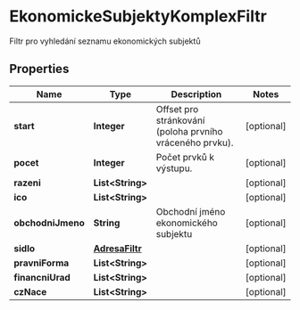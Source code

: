 

# EkonomickeSubjektyKomplexFiltr

Filtr pro vyhledání seznamu ekonomických subjektů

## Properties

| Name | Type | Description | Notes |
|------------ | ------------- | ------------- | -------------|
|**start** | **Integer** | Offset pro stránkování (poloha prvního vráceného prvku). |  [optional] |
|**pocet** | **Integer** | Počet prvků k výstupu. |  [optional] |
|**razeni** | **List&lt;String&gt;** |  |  [optional] |
|**ico** | **List&lt;String&gt;** |  |  [optional] |
|**obchodniJmeno** | **String** | Obchodní jméno ekonomického subjektu |  [optional] |
|**sidlo** | [**AdresaFiltr**](AdresaFiltr.md) |  |  [optional] |
|**pravniForma** | **List&lt;String&gt;** |  |  [optional] |
|**financniUrad** | **List&lt;String&gt;** |  |  [optional] |
|**czNace** | **List&lt;String&gt;** |  |  [optional] |



